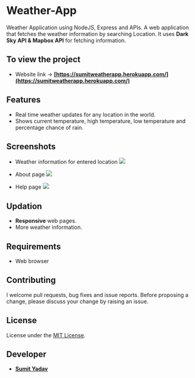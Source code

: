 # Weather-App
Weather Application using NodeJS, Express and APIs.
A web application that fetches the weather information by searching Location. It uses **Dark Sky API & Mapbox API** for fetching information. 

## To view the project
* Website link -> **[https://sumitweatherapp.herokuapp.com/](https://sumitweatherapp.herokuapp.com/)**


## Features
* Real time weather updates for any location in the world. 
* Shows current temperature, high temperature, low temperature and percentage chance of rain.


## Screenshots 
* Weather information for entered location
        <img src="https://github.com/sumiie24/Weather-App-/blob/master/screenshots/weather.png" />

* About page
        <img src="https://github.com/sumiie24/Weather-App-/blob/master/screenshots/about.png" />

* Help page
        <img src="https://github.com/sumiie24/Weather-App-/blob/master/screenshots/help.png" />


## Updation
* **Responsive** web pages.
* More weather information.


## Requirements
* Web browser


## Contributing
I welcome pull requests, bug fixes and issue reports. Before proposing a change, please discuss your change by raising an issue.


## License
License under the [MIT License](LICENSE).

## Developer 
* **[Sumit Yadav](https://www.linkedin.com/in/sumiie24/)**



